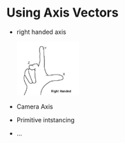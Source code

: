 # Using Axis Vectors 

- right handed axis
  <p float="left">
    <img src="./images/right_handed.jpg" alt="Right handed coordinate system" width="30%"/>
  </p>

- Camera Axis
- Primitive intstancing
- ...

